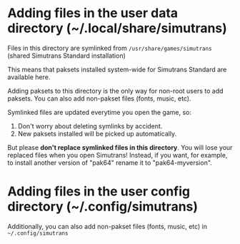 # Adding files in the user data directory (~/.local/share/simutrans)

Files in this directory are symlinked from `/usr/share/games/simutrans` (shared Simutrans Standard installation)

This means that paksets installed system-wide for Simutrans Standard are available here.

Adding paksets to this directory is the only way for non-root users to add paksets. You can also add non-pakset files (fonts, music, etc).

Symlinked files are updated everytime you open the game, so:

1. Don't worry about deleting symlinks by accident.
2. New paksets installed will be picked up automatically.

But please **don't replace symlinked files in this directory**. You will lose your replaced files when you open Simutrans! Instead, if you want, for example, to install another version of "pak64" rename it to "pak64-myversion".

# Adding files in the user config directory (~/.config/simutrans)

Additionally, you can also add non-pakset files (fonts, music, etc) in `~/.config/simutrans`
